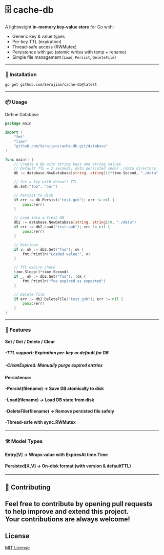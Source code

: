 # 🗄️ cache-db

A lightweight **in-memory key-value store** for Go with:
- Generic key & value types
- Per-key TTL (expiration)
- Thread-safe access (RWMutex)
- Persistence with `gob` (atomic writes with temp + rename)
- Simple file management (`Load`, `Persist`, `DeleteFile`)

---

### 🚀 Installation

```bash
go get github.com/Serajian/cache-db@latest
```

---

### 📦 Usage
Define Database
```go
package main

import (
	"fmt"
	"time"
	"github.com/Serajian/cache-db.git/database"
)

func main() {
	// Create a DB with string keys and string values.
	// Default TTL = 2 seconds, data persisted under ./data directory.
	db := database.NewDatabase[string, string](2*time.Second, "./data")

	// Set a key with default TTL
	db.Set("foo", "bar")

	// Persist to disk
	if err := db.Persist("test.gob"); err != nil {
		panic(err)
	}

	// Load into a fresh DB
	db2 := database.NewDatabase[string, string](0, "./data")
	if err := db2.Load("test.gob"); err != nil {
		panic(err)
	}

	// Retrieve
	if v, ok := db2.Get("foo"); ok {
		fmt.Println("Loaded value:", v)
	}

	// TTL expiry check
	time.Sleep(3*time.Second)
	if _, ok := db2.Get("foo"); !ok {
		fmt.Println("foo expired as expected")
	}

	// Delete file
	if err := db2.DeleteFile("test.gob"); err != nil {
		panic(err)
	}
}

```

---

### 📂 Features

#### Set / Get / Delete / Clear

##### -TTL support: Expiration per-key or default for DB

##### -CleanExpired: Manually purge expired entries

#### Persistence:

#### -Persist(filename) → Save DB atomically to disk

#### -Load(filename) → Load DB state from disk

#### -DeleteFile(filename) → Remove persisted file safely

#### -Thread-safe with sync.RWMutex

---

### 🛠 Model Types

#### Entry[V] → Wraps value with ExpiresAt time.Time

#### Persisted[K,V] → On-disk format (with version & defaultTTL)

---
## 🤝 Contributing

Feel free to contribute by opening pull requests to help improve and extend this project.  
Your contributions are always welcome!
---

## License

[MIT License](LICENSE.txt)

